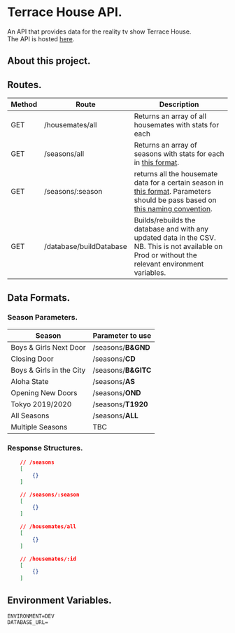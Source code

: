 # Terrace House API.

An API that provides data for the reality tv show Terrace House. <br>
The API is hosted [here](https://terrace-house-server.herokuapp.com/).

## About this project.

## Routes.

| Method | Route                   | Description                                                                                                                                         |
| ------ | ----------------------- | --------------------------------------------------------------------------------------------------------------------------------------------------- |
| GET    | /housemates/all         | Returns an array of all housemates with stats for each                                                                                              |
| GET    | /seasons/all            | Returns an array of seasons with stats for each in [this format]().                                                                                 |
| GET    | /seasons/:season        | returns all the housemate data for a certain season in [this format](). Parameters should be pass based on [this naming convention]().              |
| GET    | /database/buildDatabase | Builds/rebuilds the database and with any updated data in the CSV. NB. This is not available on Prod or without the relevant environment variables. |

## Data Formats.

### Season Parameters.

| Season                   | Parameter to use    |
| ------------------------ | ------------------- |
| Boys & Girls Next Door   | /seasons/**B&GND**  |
| Closing Door             | /seasons/**CD**     |
| Boys & Girls in the City | /seasons/**B&GITC** |
| Aloha State              | /seasons/**AS**     |
| Opening New Doors        | /seasons/**OND**    |
| Tokyo 2019/2020          | /seasons/**T1920**  |
| All Seasons              | /seasons/**ALL**    |
| Multiple Seasons         | TBC                 |

### Response Structures.

```JSON
    // /seasons
    [
        {}
    ]

    // /seasons/:season
    [
        {}
    ]

    // /housemates/all
    [
        {}
    ]

    // /housemates/:id
    [
        {}
    ]
```

## Environment Variables.

```
ENVIRONMENT=DEV
DATABASE_URL=
```
